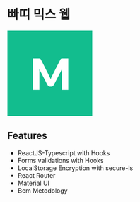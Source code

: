 # 빠띠 믹스 웹
![](/public/android-icon-192x192.png)

## Features

- ReactJS-Typescript with Hooks
- Forms validations with Hooks
- LocalStorage Encryption with secure-ls
- React Router
- Material UI
- Bem Metodology

